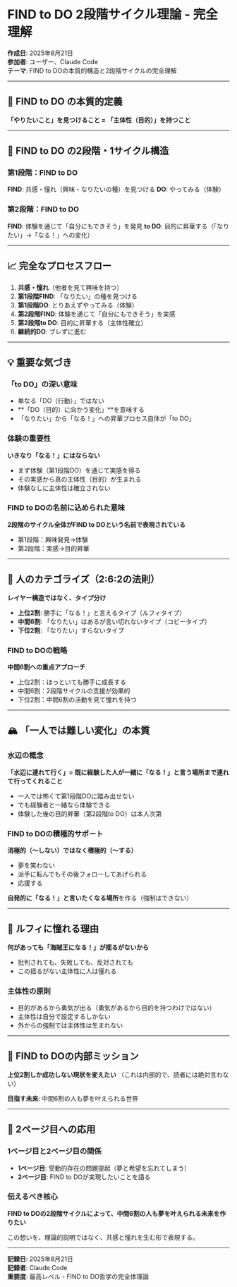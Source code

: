 # FIND to DO 2段階サイクル理論 - 完全理解

**作成日**: 2025年8月21日  
**参加者**: ユーザー、Claude Code  
**テーマ**: FIND to DOの本質的構造と2段階サイクルの完全理解

---

## 🎯 FIND to DO の本質的定義

**「やりたいこと」を見つけること = 「主体性（目的）」を持つこと**

---

## 🔄 FIND to DO の2段階・1サイクル構造

### 第1段階：FIND to DO
**FIND**: 共感・憧れ（興味・なりたいの種）を見つける
**DO**: やってみる（体験）

### 第2段階：FIND to DO  
**FIND**: 体験を通じて「自分にもできそう」を発見
**to DO**: 目的に昇華する（「なりたい」→「なる！」への変化）

---

## 📈 完全なプロセスフロー

1. **共感・憧れ**（他者を見て興味を持つ）
2. **第1段階FIND**: 「なりたい」の種を見つける
3. **第1段階DO**: とりあえずやってみる（体験）
4. **第2段階FIND**: 体験を通じて「自分にもできそう」を実感
5. **第2段階to DO**: 目的に昇華する（主体性確立）
6. **継続的DO**: ブレずに進む

---

## 💡 重要な気づき

### 「to DO」の深い意味
- 単なる「DO（行動）」ではない
- **「DO（目的）に向かう変化」**を意味する
- 「なりたい」から「なる！」への昇華プロセス自体が「to DO」

### 体験の重要性
**いきなり「なる！」にはならない**
- まず体験（第1段階DO）を通じて実感を得る
- その実感から真の主体性（目的）が生まれる
- 体験なしに主体性は確立されない

### FIND to DOの名前に込められた意味
**2段階のサイクル全体がFIND to DOという名前で表現されている**
- 第1段階：興味発見→体験
- 第2段階：実感→目的昇華

---

## 🌟 人のカテゴライズ（2:6:2の法則）

**レイヤー構造ではなく、タイプ分け**

- **上位2割**: 勝手に「なる！」と言えるタイプ（ルフィタイプ）
- **中間6割**: 「なりたい」はあるが言い切れないタイプ（コビータイプ）  
- **下位2割**: 「なりたい」すらないタイプ

### FIND to DOの戦略
**中間6割への重点アプローチ**
- 上位2割：ほっといても勝手に成長する
- 中間6割：2段階サイクルの支援が効果的
- 下位2割：中間6割の活動を見て憧れを持つ

---

## 🏔️ 「一人では難しい変化」の本質

### 水辺の概念
**「水辺に連れて行く」= 既に経験した人が一緒に「なる！」と言う場所まで連れて行ってくれること**

- 一人では怖くて第1段階DOに踏み出せない
- でも経験者と一緒なら体験できる
- 体験した後の目的昇華（第2段階to DO）は本人次第

### FIND to DOの積極的サポート
**消極的（〜しない）ではなく積極的（〜する）**
- 夢を笑わない
- 派手に転んでもその後フォローしてあげられる
- 応援する

**自発的に「なる！」と言いたくなる場所**を作る（強制はできない）

---

## 🎪 ルフィに憧れる理由

**何があっても「海賊王になる！」が揺るがないから**
- 批判されても、失敗しても、反対されても
- この揺るがない主体性に人は憧れる

### 主体性の原則
- 目的があるから勇気が出る（勇気があるから目的を持つわけではない）
- 主体性は自分で設定するしかない
- 外からの強制では主体性は生まれない

---

## 🚀 FIND to DOの内部ミッション

**上位2割しか成功しない現状を変えたい**
（これは内部的で、読者には絶対言わない）

**目指す未来**: 中間6割の人も夢を叶えられる世界

---

## 📝 2ページ目への応用

### 1ページ目と2ページ目の関係
- **1ページ目**: 受動的存在の問題提起（夢と希望を忘れてしまう）
- **2ページ目**: FIND to DOが実現したいことを語る

### 伝えるべき核心
**FIND to DOの2段階サイクルによって、中間6割の人も夢を叶えられる未来を作りたい**

この想いを、理論的説明ではなく、共感と憧れを生む形で表現する。

---

**記録日**: 2025年8月21日  
**記録者**: Claude Code  
**重要度**: 最高レベル - FIND to DO哲学の完全体理論